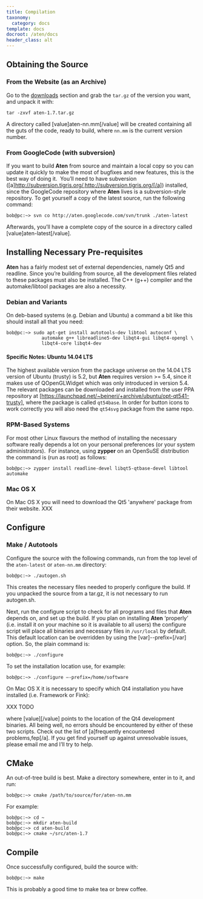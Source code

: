 ```yaml
---
title: Compilation
taxonomy:
  category: docs
template: docs
docroot: /aten/docs
header_class: alt
---
```


## Obtaining the Source

### From the Website (as an Archive)

Go to the [downloads](/aten/downloads) section and grab the `tar.gz` of the version you want, and unpack it with:

```
tar -zxvf aten-1.7.tar.gz
```

A directory called [value]aten-nn.mm[/value] will be created containing all the guts of the code, ready to build, where `nn.mm` is the current version number.

### From GoogleCode (with subversion)

If you want to build **Aten** from source and maintain a local copy so you can update it quickly to make the most of bugfixes and new features, this is the best way of doing it.  You’ll need to have subversion ([a]http://subversion.tigris.org/,http://subversion.tigris.org/[/a]) installed, since the GoogleCode repository where **Aten** lives is a subversion-style repository. To get yourself a copy of the latest source, run the following command:

```
bob@pc:~> svn co http://aten.googlecode.com/svn/trunk ./aten-latest
```

Afterwards, you’ll have a complete copy of the source in a directory called [value]aten-latest[/value].

## Installing Necessary Pre-requisites

**Aten** has a fairly modest set of external dependencies, namely Qt5 and readline. Since you’re building from source, all the development files related to these packages must also be installed. The C++ (g++) compiler and the automake/libtool packages are also a necessity.

### Debian and Variants

On deb-based systems (e.g. Debian and Ubuntu) a command a bit like this should install all that you need:

```
bob@pc:~> sudo apt-get install autotools-dev libtool autoconf \
             automake g++ libreadline5-dev libqt4-gui libqt4-opengl \
             libqt4-core libqt4-dev
```

#### Specific Notes: Ubuntu 14.04 LTS

The highest available version from the package universe on the 14.04 LTS version of Ubuntu (trusty) is 5.2, but **Aten** requires version >= 5.4, since it makes use of QOpenGLWidget which was only introduced in version 5.4. The relevant packages can be downloaded and installed from the user PPA repository at [https://launchpad.net/~beineri/+archive/ubuntu/opt-qt541-trusty], where the package is called `qt54base`. In order for button icons to work correctly you will also need the `qt54svg` package from the same repo.

### RPM-Based Systems

For most other Linux flavours the method of installing the necessary software really depends a lot on your personal preferences (or your system administrators).  For instance, using **zypper** on an OpenSuSE distribution the command is (run as root) as follows:

```
bob@pc:~> zypper install readline-devel libqt5-qtbase-devel libtool automake
```

### Mac OS X

On Mac OS X you will need to download the Qt5 'anywhere' package from their website. XXX

## Configure

### Make / Autotools

Configure the source with the following commands, run from the top level of the `aten-latest` or `aten-nn.mm` directory:

```
bob@pc:~> ./autogen.sh
```

This creates the necessary files needed to properly configure the build. If you unpacked the source from a tar.gz, it is not necessary to run autogen.sh.

Next, run the configure script to check for all programs and files that **Aten** depends on, and set up the build. If you plan on installing **Aten** ‘properly’ (i.e. install it on your machine so it is available to all users) the configure script will place all binaries and necessary files in `/usr/local` by default. This default location can be overridden by using the [var]--prefix=<path>[/var] option. So, the plain command is:

```
bob@pc:~> ./configure
```

To set the installation location use, for example:

```
bob@pc:~> ./configure –-prefix=/home/software
```

On Mac OS X it is necessary to specify which Qt4 installation you have installed (i.e. Framework or Fink):

XXX TODO

where [value]<path>[/value] points to the location of the Qt4 development binaries. All being well, no errors should be encountered by either of these two scripts. Check out the list of [a]frequently encountered problems,fep[/a]. If you get find yourself up against unresolvable issues, please email me and I’ll try to help.

## CMake

An out-of-tree build is best. Make a directory somewhere, enter in to it, and run:

```
bob@pc:~> cmake /path/to/source/for/aten-nn.mm
```

For example:

```
bob@pc:~> cd ~
bob@pc:~> mkdir aten-build
bob@pc:~> cd aten-build
bob@pc:~> cmake ~/src/aten-1.7
```

## Compile

Once successfully configured, build the source with:

```
bob@pc:~> make
```

This is probably a good time to make tea or brew coffee.


